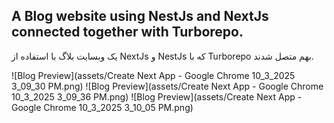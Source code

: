 ## A Blog website using NestJs and NextJs connected together with Turborepo.

یک وبسایت بلاگ با استفاده از NextJs و NestJs که با Turborepo بهم متصل شدند.

![Blog Preview](assets/Create Next App - Google Chrome 10_3_2025 3_09_30 PM.png)
![Blog Preview](assets/Create Next App - Google Chrome 10_3_2025 3_09_36 PM.png)
![Blog Preview](assets/Create Next App - Google Chrome 10_3_2025 3_10_05 PM.png)
